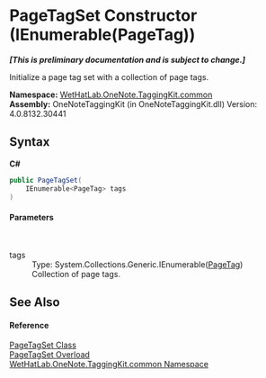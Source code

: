 # PageTagSet Constructor (IEnumerable(PageTag))
 _**\[This is preliminary documentation and is subject to change.\]**_

Initialize a page tag set with a collection of page tags.

**Namespace:**&nbsp;<a href="bcdbab9c-63d1-48a4-6937-af53fb8d9a55.md">WetHatLab.OneNote.TaggingKit.common</a><br />**Assembly:**&nbsp;OneNoteTaggingKit (in OneNoteTaggingKit.dll) Version: 4.0.8132.30441

## Syntax

**C#**<br />
``` C#
public PageTagSet(
	IEnumerable<PageTag> tags
)
```


#### Parameters
&nbsp;<dl><dt>tags</dt><dd>Type: System.Collections.Generic.IEnumerable(<a href="81c6e496-d51e-9c76-3ed6-ab5e11c9381c.md">PageTag</a>)<br />Collection of page tags.</dd></dl>

## See Also


#### Reference
<a href="554491c7-28c3-9873-8c41-84e47e982ada.md">PageTagSet Class</a><br /><a href="add183d9-ce08-f043-e926-db0f82fd39c8.md">PageTagSet Overload</a><br /><a href="bcdbab9c-63d1-48a4-6937-af53fb8d9a55.md">WetHatLab.OneNote.TaggingKit.common Namespace</a><br />